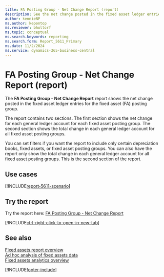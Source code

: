 ```yaml
---
title: FA Posting Group - Net Change Report (report)
description: See the net change posted in the fixed asset ledger entries for the fixed asset (FA) posting group. If general ledger integration is activated for a depreciation book, the amounts in the report should be the same as the net change in the general ledger accounts assigned to the fixed asset posting groups. As a result, the report can be used when reconciling the fixed asset ledger and general ledger.
author: kennieNP
ms.author: kepontop
ms.reviewer: bholtorf
ms.topic: conceptual
ms.search.keywords: reporting
ms.search.form: Report_5611_Primary
ms.date: 11/2/2024
ms.service: dynamics-365-business-central
---
```


# FA Posting Group - Net Change Report (report)

The **FA Posting Group - Net Change Report** report shows the net change posted in the fixed asset ledger entries for the fixed asset (FA) posting group. 

The report contains two sections. The first section shows the net change for each general ledger account for each fixed asset posting group. The second section shows the total change in each general ledger account for all fixed asset posting groups.

You can set filters if you want the report to include only certain depreciation books, fixed assets, or fixed asset posting groups. You can also have the report only show the total change in each general ledger account for all fixed asset posting groups. This is the second section of the report.

## Use cases

[!INCLUDE[report-5611-scenario](../includes/report-5611-scenario-include.md)]

<!-- 

Prompt

Below is a report in an ERP system. Provide 3-4 use cases for different personas working with fixed asset management or finance for fixed assets.

Format like this:    
  
As a <persona>, use the report to    
* use case 1  
* use case 2    

Do not capitalize the persona names. 

Do not start lines with "Use the data to"

## Report name
FA Posting Group - Net Change Report

## Report description


### What the report does

### Use cases


Please include your data sources and URLs

-->


## Try the report

Try the report here: [FA Posting Group - Net Change Report](https://businesscentral.dynamics.com?report=5611)

[!INCLUDE[ctrl-right-click-to-open-in-new-tab](../includes/ctrl-right-click-to-open-in-new-tab.md)]


## See also

[Fixed assets report overview](../fa-reports.md)  
[Ad hoc analysis of fixed assets data](../ad-hoc-analysis-fa.md)  
[Fixed assets analytics overview](../fa-analytics-overview.md)  

[!INCLUDE[footer-include](../includes/footer-banner.md)]